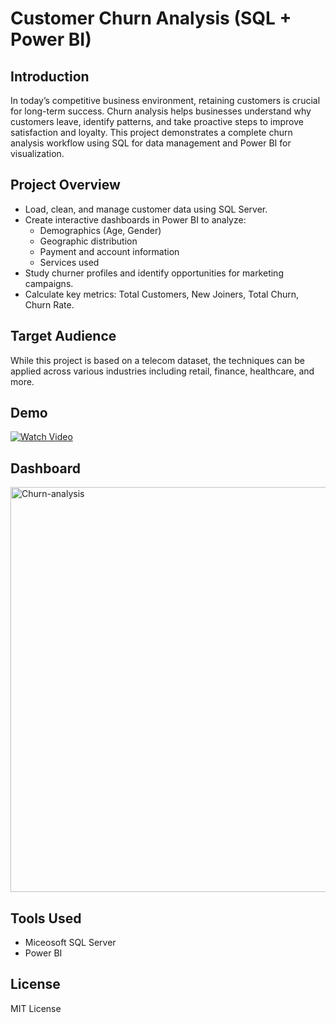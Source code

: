 # Customer Churn Analysis (SQL + Power BI)

## Introduction
In today’s competitive business environment, retaining customers is crucial for long-term success. Churn analysis helps businesses understand why customers leave, identify patterns, and take proactive steps to improve satisfaction and loyalty. This project demonstrates a complete churn analysis workflow using SQL for data management and Power BI for visualization.

## Project Overview
- Load, clean, and manage customer data using SQL Server.  
- Create interactive dashboards in Power BI to analyze:
  - Demographics (Age, Gender)  
  - Geographic distribution  
  - Payment and account information  
  - Services used  
- Study churner profiles and identify opportunities for marketing campaigns.  
- Calculate key metrics: Total Customers, New Joiners, Total Churn, Churn Rate.  

## Target Audience
While this project is based on a telecom dataset, the techniques can be applied across various industries including retail, finance, healthcare, and more.

## Demo
[![Watch Video](https://github.com/user-attachments/assets/ad897e15-073e-41e8-af17-027b6604249d)](https://github.com/user-attachments/assets/ad897e15-073e-41e8-af17-027b6604249d)


## Dashboard
<img width="1155" height="648" alt="Churn-analysis" src="https://github.com/user-attachments/assets/b2c40282-b0aa-4257-a28a-e5e8a740f37c" />

## Tools Used
- Miceosoft SQL Server  
- Power BI  

## License
MIT License

